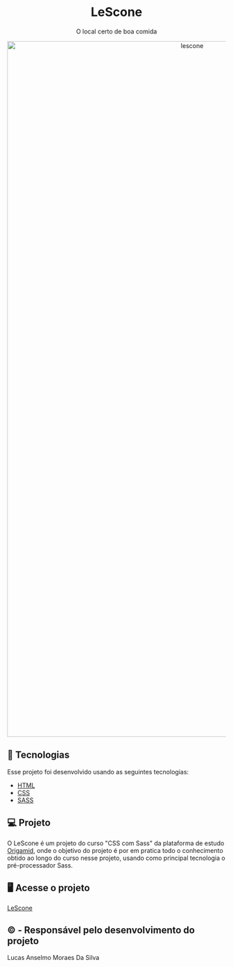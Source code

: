 <h1 align="center">
  LeScone
</h1>

<p align="center">
  O local certo de boa comida
</p>

<p align="center" width="100%">
  <a data-flickr-embed="true" href="https://www.flickr.com/photos/190690980@N06/51305274386/in/dateposted-public/" title="lescone"><img src="https://live.staticflickr.com/65535/51305274386_5141b4fa9b_h.jpg" width="837" height="1600" alt="lescone"></a>
</p>

## 🚀 Tecnologias

Esse projeto foi desenvolvido usando as seguintes tecnologias:

- [HTML](https://developer.mozilla.org/pt-BR/docs/Web/HTML)
- [CSS](https://developer.mozilla.org/pt-BR/docs/Web/CSS)
- [SASS](https://sass-lang.com/documentation)

## 💻 Projeto

O LeScone é um projeto do curso "CSS com Sass" da plataforma de estudo <a href="https://www.origamid.com/">Origamid</a>, onde o objetivo do projeto é por em pratica todo o conhecimento obtido ao longo do curso nesse projeto, usando como principal tecnologia o pré-processador Sass.

## 🖥️ Acesse o projeto

<a href="">LeScone</a>

## © - Responsável pelo desenvolvimento do projeto

Lucas Anselmo Moraes Da Silva
